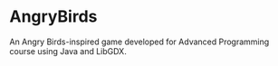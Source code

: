 # AngryBirds
An Angry Birds-inspired game developed for Advanced Programming course using Java and LibGDX.
